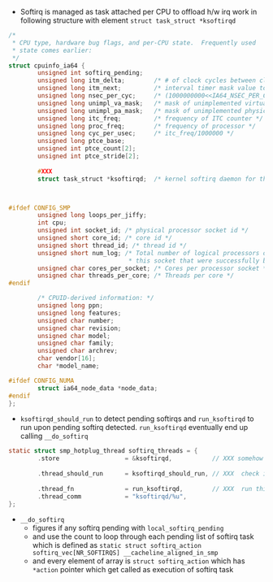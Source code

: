 

- Softirq is managed as task attached per CPU to offload h/w irq work in following structure with element `struct task_struct *ksoftirqd`


```c
/*
 * CPU type, hardware bug flags, and per-CPU state.  Frequently used
 * state comes earlier:
 */
struct cpuinfo_ia64 {
        unsigned int softirq_pending;
        unsigned long itm_delta;        /* # of clock cycles between clock ticks */
        unsigned long itm_next;         /* interval timer mask value to use for next clock tick */
        unsigned long nsec_per_cyc;     /* (1000000000<<IA64_NSEC_PER_CYC_SHIFT)/itc_freq */
        unsigned long unimpl_va_mask;   /* mask of unimplemented virtual address bits (from PAL) */
        unsigned long unimpl_pa_mask;   /* mask of unimplemented physical address bits (from PAL) */
        unsigned long itc_freq;         /* frequency of ITC counter */
        unsigned long proc_freq;        /* frequency of processor */
        unsigned long cyc_per_usec;     /* itc_freq/1000000 */
        unsigned long ptce_base;
        unsigned int ptce_count[2];
        unsigned int ptce_stride[2];
        
        #XXX
        struct task_struct *ksoftirqd;  /* kernel softirq daemon for this CPU */



#ifdef CONFIG_SMP
        unsigned long loops_per_jiffy;
        int cpu;
        unsigned int socket_id; /* physical processor socket id */
        unsigned short core_id; /* core id */
        unsigned short thread_id; /* thread id */
        unsigned short num_log; /* Total number of logical processors on
                                 * this socket that were successfully booted */
        unsigned char cores_per_socket; /* Cores per processor socket */
        unsigned char threads_per_core; /* Threads per core */
#endif

        /* CPUID-derived information: */
        unsigned long ppn;
        unsigned long features;
        unsigned char number;
        unsigned char revision;
        unsigned char model;
        unsigned char family;
        unsigned char archrev;
        char vendor[16];
        char *model_name;

#ifdef CONFIG_NUMA
        struct ia64_node_data *node_data;
#endif
};
```

- `ksoftirqd_should_run` to detect pending softirqs and `run_ksoftirqd` to run upon pending softirq detected.  `run_ksoftirqd` eventually end up calling `__do_softirq`

```c
static struct smp_hotplug_thread softirq_threads = {
        .store                  = &ksoftirqd,           // XXX somehow this leaks out of above `struct cpuinfo_ia64`
      
        .thread_should_run      = ksoftirqd_should_run, // XXX  check if any softirq is pending or not
        
        .thread_fn              = run_ksoftirqd,        // XXX  run this function if above ksoftirqd_should_run detects pending softirqs
        .thread_comm            = "ksoftirqd/%u",
};
```
- `__do_softirq` 
   - figures if any softirq pending with `local_softirq_pending` 
   - and use the count to loop through each pending list of softirq task which is defined as `static struct softirq_action softirq_vec[NR_SOFTIRQS] __cacheline_aligned_in_smp`
   - and every element of array is `struct softirq_action` which has `*action` pointer which get called as execution of softirq task
